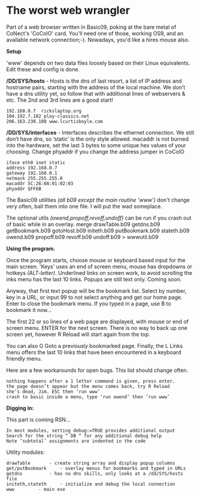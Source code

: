 
<h1> The worst web wrangler </h1>

Part of a web browser written in Basic09, poking at the bare metal of CoNect's 'CoCoIO' card. You'll need one of those, working OS9, and an available network connection;-). Nowadays, you'd like a hires mouse also. 

<B>Setup</B>

'www' depends on two data files loosely based on their Linux equivalents. Edit these and config is done.

<b>/DD/SYS/hosts</b> - Hosts is the dns of last resort, a list of IP address and hostname pairs, starting with the address of the local machine. We don’t have a dns utility yet, so follow that with additional lines of webservers & etc. The 2nd and 3rd lines are a good start!  

	192.168.0.7  rickslaptop.org
	104.192.7.102 play-classics.net
	206.163.230.108 www.lcurtisboyle.com 
	

<b>/DD/SYS/interfaces</b> - Interfaces describes the ethernet connection. We still don’t have dns, so ‘static’ is the only style allowed. macaddr is not burned into the hardware, set the last 3 bytes to some unique hex values of your choosing. Change phyaddr if you change the address jumper in CoCoIO 

	iface eth0 inet static
	address 192.168.0.7
	gateway 192.168.0.1
	netmask 255.255.255.0
	macaddr 5C:26:0A:01:02:03
	phyaddr $FF6B


The Basic09 utilities <i>(all b09 except the main routine 'www')</i> don't change very often, ball them into one file.  I will put the wad someplace. 

The optional utils <i>(owend,propoff,revoff,undoff)</i> can be run if you crash out of basic while in an overlay.
	merge  drawTable.b09 getdns.b09 getBookmark.b09  gotoHost.b09 initeth.b09 
 	putBookmark.b09 stateth.b09 owend.b09 propoff.b09 revoff.b09 undoff.b09 > wwwutil.b09

<B>Using the program. </B>

Once the program starts, choose mouse or keyboard based input for the main screen. 'Keys' uses an end of screen menu, mouse has dropdowns or hotkeys <i>(ALT-letter)</i>. Underlined links on screen work, to avoid scrolling the <L>inks menu has the last 10 links. Popups are still text only. Coming soon. 

Anyway, that first text popup will be the bookmark list. Select by number, key in a URL, or input 99 to not select anything and get our home page.  Enter to close the bookmark menu. If you typed in a page, use B to bookmark it now...

The first 22 or so lines of a web page are displayed, with mouse or end of screen menu. ENTER for the next screen. There is no way to back up one screen yet, however R Reload will start again from the top. 

You can also G Goto a previously bookmarked page. Finally, the L Links menu offers the last 10 links that have been encountered in a keyboard friendly menu. 

Here are a few workarounds for open bugs. This list should change often. 

	nothing happens after a 1 letter command is given, press enter.
	the page doesn’t appear but the menu comes back, try R Reload
	she’s dead, Jim. ESC then ‘run www’
	crash to basic inside a menu, type ‘run owend’ then ‘run www’



<B>Digging in:</B>

This part is coming RSN… 

	In most modules, setting debug:=TRUE provides additional output
	Search for the string “ DB “ for any additional debug help 
	Note ‘subtotal’ assignments are indented in the code

Utility modules:
	
	drawTable		- create string array and display popup columns
	get/putBookmark		- overlay menus for bookmarks and typed in URLs
	getdns			- has no dns skills, only looks at a /dd/SYS/hosts file
	initeth,stateth		- initialize and debug the local connection
	www			- main exe 
